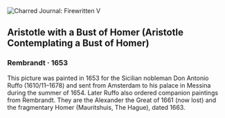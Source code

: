 <div class="artwork-of-the-day">
  <div class="container">
    <div class="img-wrapper">
      <img
        src="https://uploads5.wikiart.org/00103/images/rembrandt/1.jpg!Large.jpg"
        alt="Charred Journal: Firewritten V" />
    </div>
    <div class="artwork-detail">
      <div class="artwork-origin"> 
        <h2 class="artwork-name">Aristotle with a Bust of Homer (Aristotle Contemplating a Bust of Homer)</h2>
        <h3 class="artist">
          Rembrandt
                    ·  1653
        </h3>
      </div>
      <p class="description">
        <span class="artwork-description-text ng-binding" ng-bind-html="viewModel.ArtworkOfTheDay.Description | unsafe">This picture was painted in 1653 for the Sicilian nobleman Don Antonio Ruffo (1610/11–1678) and sent from Amsterdam to his palace in Messina during the summer of 1654. Later Ruffo also ordered companion paintings from Rembrandt. They are the Alexander the Great of 1661 (now lost) and the fragmentary Homer (Mauritshuis, The Hague), dated 1663.</span>
                        <div class="text-shadow-container ng-hide" ng-show="showShadow"></div>
      </p>
    </div>
  </div>

</div>
